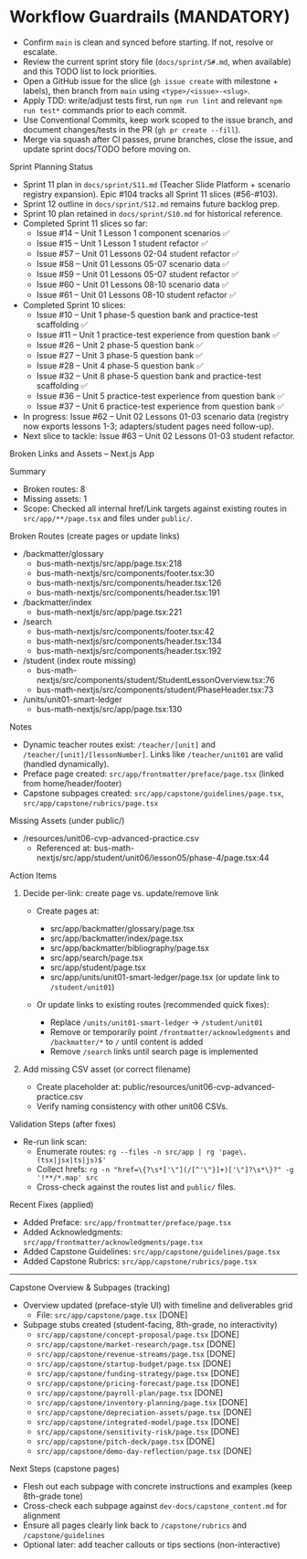 # Workflow Guardrails (MANDATORY)
- Confirm `main` is clean and synced before starting. If not, resolve or escalate.
- Review the current sprint story file (`docs/sprint/S#.md`, when available) and this TODO list to lock priorities.
- Open a GitHub issue for the slice (`gh issue create` with milestone + labels), then branch from `main` using `<type>/<issue>-<slug>`.
- Apply TDD: write/adjust tests first, run `npm run lint` and relevant `npm run test*` commands prior to each commit.
- Use Conventional Commits, keep work scoped to the issue branch, and document changes/tests in the PR (`gh pr create --fill`).
- Merge via squash after CI passes, prune branches, close the issue, and update sprint docs/TODO before moving on.

Sprint Planning Status
- Sprint 11 plan in `docs/sprint/S11.md` (Teacher Slide Platform + scenario registry expansion). Epic #104 tracks all Sprint 11 slices (#56-#103).
- Sprint 12 outline in `docs/sprint/S12.md` remains future backlog prep.
- Sprint 10 plan retained in `docs/sprint/S10.md` for historical reference.
- Completed Sprint 11 slices so far:
  - Issue #14 – Unit 1 Lesson 1 component scenarios ✅
  - Issue #15 – Unit 1 Lesson 1 student refactor ✅
  - Issue #57 – Unit 01 Lessons 02-04 student refactor ✅
  - Issue #58 – Unit 01 Lessons 05-07 scenario data ✅
  - Issue #59 – Unit 01 Lessons 05-07 student refactor ✅
  - Issue #60 – Unit 01 Lessons 08-10 scenario data ✅
  - Issue #61 – Unit 01 Lessons 08-10 student refactor ✅
- Completed Sprint 10 slices:
  - Issue #10 – Unit 1 phase-5 question bank and practice-test scaffolding ✅
  - Issue #11 – Unit 1 practice-test experience from question bank ✅
  - Issue #26 – Unit 2 phase-5 question bank ✅
  - Issue #27 – Unit 3 phase-5 question bank ✅
  - Issue #28 – Unit 4 phase-5 question bank ✅
  - Issue #32 – Unit 8 phase-5 question bank and practice-test scaffolding ✅
  - Issue #36 – Unit 5 practice-test experience from question bank ✅
  - Issue #37 – Unit 6 practice-test experience from question bank ✅
- In progress: Issue #62 – Unit 02 Lessons 01-03 scenario data (registry now exports lessons 1-3; adapters/student pages need follow-up).
- Next slice to tackle: Issue #63 – Unit 02 Lessons 01-03 student refactor.

Broken Links and Assets – Next.js App

Summary
- Broken routes: 8
- Missing assets: 1
- Scope: Checked all internal href/Link targets against existing routes in `src/app/**/page.tsx` and files under `public/`.

Broken Routes (create pages or update links)
- /backmatter/glossary
  - bus-math-nextjs/src/app/page.tsx:218
  - bus-math-nextjs/src/components/footer.tsx:30
  - bus-math-nextjs/src/components/header.tsx:126
  - bus-math-nextjs/src/components/header.tsx:191
- /backmatter/index
  - bus-math-nextjs/src/app/page.tsx:221
- /search
  - bus-math-nextjs/src/components/footer.tsx:42
  - bus-math-nextjs/src/components/header.tsx:134
  - bus-math-nextjs/src/components/header.tsx:192
- /student (index route missing)
  - bus-math-nextjs/src/components/student/StudentLessonOverview.tsx:76
  - bus-math-nextjs/src/components/student/PhaseHeader.tsx:73
- /units/unit01-smart-ledger
  - bus-math-nextjs/src/app/page.tsx:130

Notes
- Dynamic teacher routes exist: `/teacher/[unit]` and `/teacher/[unit]/[lessonNumber]`. Links like `/teacher/unit01` are valid (handled dynamically).
- Preface page created: `src/app/frontmatter/preface/page.tsx` (linked from home/header/footer)
- Capstone subpages created: `src/app/capstone/guidelines/page.tsx`, `src/app/capstone/rubrics/page.tsx`

Missing Assets (under public/)
- /resources/unit06-cvp-advanced-practice.csv
  - Referenced at: bus-math-nextjs/src/app/student/unit06/lesson05/phase-4/page.tsx:44

Action Items
1) Decide per-link: create page vs. update/remove link
   - Create pages at:
     - src/app/backmatter/glossary/page.tsx
     - src/app/backmatter/index/page.tsx
     - src/app/backmatter/bibliography/page.tsx
     - src/app/search/page.tsx
     - src/app/student/page.tsx
     - src/app/units/unit01-smart-ledger/page.tsx (or update link to `/student/unit01`)

   - Or update links to existing routes (recommended quick fixes):
     - Replace `/units/unit01-smart-ledger` → `/student/unit01`
     - Remove or temporarily point `/frontmatter/acknowledgments` and `/backmatter/*` to `/` until content is added
     - Remove `/search` links until search page is implemented

2) Add missing CSV asset (or correct filename)
   - Create placeholder at: public/resources/unit06-cvp-advanced-practice.csv
   - Verify naming consistency with other unit06 CSVs.

Validation Steps (after fixes)
- Re-run link scan:
  - Enumerate routes: `rg --files -n src/app | rg 'page\.(tsx|jsx|ts|js)$'`
  - Collect hrefs: `rg -n "href=\{?\s*['\"](/[^'\"}]+)['\"]?\s*\}?" -g '!**/*.map' src`
  - Cross-check against the routes list and `public/` files.

Recent Fixes (applied)
- Added Preface: `src/app/frontmatter/preface/page.tsx`
- Added Acknowledgments: `src/app/frontmatter/acknowledgments/page.tsx`
- Added Capstone Guidelines: `src/app/capstone/guidelines/page.tsx`
- Added Capstone Rubrics: `src/app/capstone/rubrics/page.tsx`

---

Capstone Overview & Subpages (tracking)
- Overview updated (preface-style UI) with timeline and deliverables grid
  - File: `src/app/capstone/page.tsx` [DONE]
- Subpage stubs created (student-facing, 8th-grade, no interactivity)
  - `src/app/capstone/concept-proposal/page.tsx` [DONE]
  - `src/app/capstone/market-research/page.tsx` [DONE]
  - `src/app/capstone/revenue-streams/page.tsx` [DONE]
  - `src/app/capstone/startup-budget/page.tsx` [DONE]
  - `src/app/capstone/funding-strategy/page.tsx` [DONE]
  - `src/app/capstone/pricing-forecast/page.tsx` [DONE]
  - `src/app/capstone/payroll-plan/page.tsx` [DONE]
  - `src/app/capstone/inventory-planning/page.tsx` [DONE]
  - `src/app/capstone/depreciation-assets/page.tsx` [DONE]
  - `src/app/capstone/integrated-model/page.tsx` [DONE]
  - `src/app/capstone/sensitivity-risk/page.tsx` [DONE]
  - `src/app/capstone/pitch-deck/page.tsx` [DONE]
  - `src/app/capstone/demo-day-reflection/page.tsx` [DONE]

Next Steps (capstone pages)
- Flesh out each subpage with concrete instructions and examples (keep 8th-grade tone)
- Cross-check each subpage against `dev-docs/capstone_content.md` for alignment
- Ensure all pages clearly link back to `/capstone/rubrics` and `/capstone/guidelines`
- Optional later: add teacher callouts or tips sections (non-interactive)
